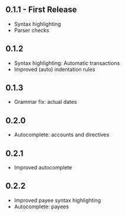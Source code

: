 ## 0.1.1 - First Release
* Syntax highlighting
* Parser checks

## 0.1.2
* Syntax highlighting: Automatic transactions
* Improved (auto) indentation rules

## 0.1.3
* Grammar fix: actual dates

## 0.2.0
* Autocomplete: accounts and directives

## 0.2.1
* Improved autocomplete

## 0.2.2
* Improved payee syntax highlighting
* Autocomplete: payees
